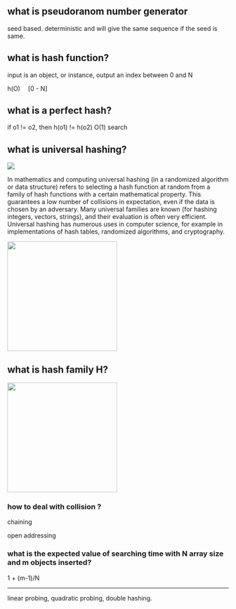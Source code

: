## what is pseudoranom number generator

seed based. deterministic and will give the same sequence if the seed is same.

## what is hash function?

input is an object, or instance, output an index between 0 and N

h(O) <img src="http://www.i2symbol.com/images/symbols/math/element_of_u2208_icon_256x256.png" width="10px"/> [0 - N]

## what is a perfect hash?

if o1 != o2, then h(o1) != h(o2)
O(1) search


## what is universal hashing?

![](https://ws1.sinaimg.cn/large/006tNc79ly1fzaffepq6qj316e07ymyv.jpg)


In mathematics and computing universal hashing (in a randomized algorithm or data structure) refers to selecting a hash function at random from a family of hash functions with a certain mathematical property. This guarantees a low number of collisions in expectation, even if the data is chosen by an adversary. Many universal families are known (for hashing integers, vectors, strings), and their evaluation is often very efficient. Universal hashing has numerous uses in computer science, for example in implementations of hash tables, randomized algorithms, and cryptography.

<img src="https://ws4.sinaimg.cn/large/006tNc79ly1fzakd1jn6ej30sg03mjrp.jpg" width="250px"/>

## what is hash family H?

<img src="https://ws4.sinaimg.cn/large/006tNc79ly1fzah95r75jj30u408adgz.jpg" width="250px"/>

### how to deal with collision ?

chaining

open addressing

### what is the expected value of searching time with N array size and m objects inserted?

1 + (m-1)/N

---

linear probing, quadratic probing, double hashing.
